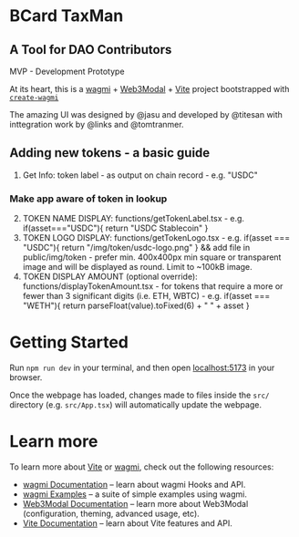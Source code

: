 # BCard TaxMan
## A Tool for DAO Contributors

MVP - Development Prototype

At its heart, this is a [wagmi](https://wagmi.sh) + [Web3Modal](https://web3modal.com/) + [Vite](https://vitejs.dev/) project bootstrapped with [`create-wagmi`](https://github.com/wagmi-dev/wagmi/tree/main/packages/create-wagmi)

The amazing UI was designed by @jasu and developed by @titesan with inttegration work by @links and @tomtranmer.

## Adding new tokens - a basic guide
1. Get Info: token label - as output on chain record - e.g. "USDC"
### Make app aware of token in lookup
2. TOKEN NAME DISPLAY: functions/getTokenLabel.tsx - e.g. if(asset==="USDC"){ return "USDC Stablecoin" }
3. TOKEN LOGO DISPLAY: functions/getTokenLogo.tsx - e.g. if(asset === "USDC"){ return "/img/token/usdc-logo.png" } && add file in public/img/token - prefer min. 400x400px min square or transparent image and will be displayed as round. Limit to ~100kB image.
4. TOKEN DISPLAY AMOUNT (optional override): functions/displayTokenAmount.tsx - for tokens that require a more or fewer than 3 significant digits (i.e. ETH, WBTC) - e.g. if(asset === "WETH"){ return parseFloat(value).toFixed(6) + " " + asset }

# Getting Started

Run `npm run dev` in your terminal, and then open [localhost:5173](http://localhost:5173) in your browser.

Once the webpage has loaded, changes made to files inside the `src/` directory (e.g. `src/App.tsx`) will automatically update the webpage.

# Learn more

To learn more about [Vite](https://vitejs.dev/) or [wagmi](https://wagmi.sh), check out the following resources:

- [wagmi Documentation](https://wagmi.sh) – learn about wagmi Hooks and API.
- [wagmi Examples](https://wagmi.sh/examples/connect-wallet) – a suite of simple examples using wagmi.
- [Web3Modal Documentation](https://web3modal.com) – learn more about Web3Modal (configuration, theming, advanced usage, etc).
- [Vite Documentation](https://vitejs.dev/) – learn about Vite features and API.
